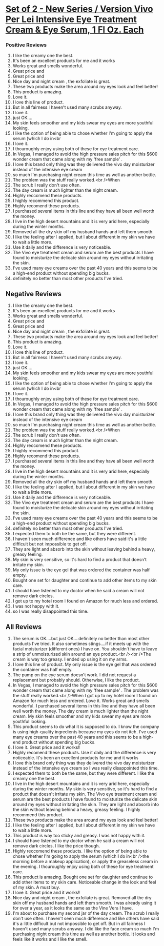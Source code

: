 # [Set of 2 - New Series / Version Vivo Per Lei Intensive Eye Treatment Cream &amp; Eye Serum, 1 Fl Oz. Each](https://products.checkmycream.com/products/Set-of-2-New-Series-Version-Vivo-Per-Lei-Intensive-Eye-Treatment-Cream-and-Eye-Serum-1-Fl-Oz.-Each.html)

### Positive Reviews

<ol>
      <li>I like the creamy one the best.</li>
      <li>It&#x27;s been an excellent products for me and it works</li>
      <li>Works great and smells wonderful.</li>
      <li>Great price and</li>
      <li>Great price and</li>
      <li>Nice day and night cream ,  the exfoliate is great.</li>
      <li>These two products make the area around my eyes look and feel better!</li>
      <li>This product is amazing.</li>
      <li>Love it.</li>
      <li>I love this line of product.</li>
      <li>But in all fairness I haven&#x27;t used many scrubs anyway.  </li>
      <li>I love it.</li>
      <li>just OK....</li>
      <li>My skin feels smoother and my kids swear my eyes are more youthful looking.</li>
      <li>I like the option of being able to chose whether I&#x27;m going to apply the serum (which I do in&lt;br</li>
      <li>I love it.</li>
      <li>I thouroughly enjoy using both of these for eye treatment care.</li>
      <li>In Vegas, I managed to avoid the high pressure sales pitch for this $600 wonder cream that came along with my &#x27;free sample&#x27; .  </li>
      <li>I love this brand only thing was they delivered the vivo day moisturizer instead of the intensive eye cream</li>
      <li>so much I&#x27;m purchasing night cream this time as well as another bottle.  </li>
      <li>The problem was the stuff really worked.&lt;br /&gt;When</li>
      <li>The scrub I really don&#x27;t use often.  </li>
      <li>The day cream is much lighter than the night cream.</li>
      <li>Highly reccomend these products.  </li>
      <li>I highly recommend this product.</li>
      <li>Highly recomend these products.</li>
      <li>I purchased several items in this line and they have all been well worth the money.</li>
      <li>I live in the high desert mountains and it is very arid here, especially during the winter months.  </li>
      <li>Removed all the dry skin off my husband hands and left them smooth.</li>
      <li>I like the feeling after I applied, but I about different in my skin we have to wait a little more.</li>
      <li>Use it daily and the difference is very noticeable.</li>
      <li>The Vivo eye treatment cream and serum are the best products I have found to moisturize the delicate skin around my eyes without irritating the skin.  </li>
      <li>I&#x27;ve used many eye creams over the past 40 years and this seems to be a high-end product without spending big bucks.</li>
      <li>definitely no better than most other products I&#x27;ve tried.  </li>
</ol>


<h2>Negative Reviews</h2>
<ol>
<li> I like the creamy one the best.</li>
<li> It&#x27;s been an excellent products for me and it works</li>
<li> Works great and smells wonderful.</li>
<li> Great price and</li>
<li> Great price and</li>
<li> Nice day and night cream ,  the exfoliate is great.</li>
<li> These two products make the area around my eyes look and feel better!</li>
<li> This product is amazing.</li>
<li> Love it.</li>
<li> I love this line of product.</li>
<li> But in all fairness I haven&#x27;t used many scrubs anyway.  </li>
<li> I love it.</li>
<li> just OK....</li>
<li> My skin feels smoother and my kids swear my eyes are more youthful looking.</li>
<li> I like the option of being able to chose whether I&#x27;m going to apply the serum (which I do in&lt;br</li>
<li> I love it.</li>
<li> I thouroughly enjoy using both of these for eye treatment care.</li>
<li> In Vegas, I managed to avoid the high pressure sales pitch for this $600 wonder cream that came along with my &#x27;free sample&#x27; .  </li>
<li> I love this brand only thing was they delivered the vivo day moisturizer instead of the intensive eye cream</li>
<li> so much I&#x27;m purchasing night cream this time as well as another bottle.  </li>
<li> The problem was the stuff really worked.&lt;br /&gt;When</li>
<li> The scrub I really don&#x27;t use often.  </li>
<li> The day cream is much lighter than the night cream.</li>
<li> Highly reccomend these products.  </li>
<li> I highly recommend this product.</li>
<li> Highly recomend these products.</li>
<li> I purchased several items in this line and they have all been well worth the money.</li>
<li> I live in the high desert mountains and it is very arid here, especially during the winter months.  </li>
<li> Removed all the dry skin off my husband hands and left them smooth.</li>
<li> I like the feeling after I applied, but I about different in my skin we have to wait a little more.</li>
<li> Use it daily and the difference is very noticeable.</li>
<li> The Vivo eye treatment cream and serum are the best products I have found to moisturize the delicate skin around my eyes without irritating the skin.  </li>
<li> I&#x27;ve used many eye creams over the past 40 years and this seems to be a high-end product without spending big bucks.</li>
<li> definitely no better than most other products I&#x27;ve tried.  </li>
<li> I expected them to both be the same, but they were different.</li>
<li> I haven&#x27;t seen much difference and like others have said it&#x27;s a little difficult but not impossible to get off.  </li>
<li> They are light and absorb into the skin without leaving behind a heavy, greasy feeling.  </li>
<li> My skin is very sensitive, so it&#x27;s hard to find a product that doesn&#x27;t irritate my skin.  </li>
<li> My only issue is the eye gel that was ordered the container was half empty.</li>
<li> Bought one set for daughter and continue to add other items to my skin care.</li>
<li> I should have listened to my doctor when he said a cream will not remove dark circles.</li>
<li> I got up to my hotel room I found on Amazon for much less and ordered.</li>
<li> I was not happy with it.</li>
<li> so I was really disappointed this time.</li>
</ol>

<h2>All Reviews</h2>

<ol>
    <li> The serum is OK....but just OK....definitely no better than most other products I&#x27;ve tried.  It also sometimes stings....if it meets up with the facial moisturizer (different ones) I have on.  You shouldn&#x27;t have to leave a strip of unmoisturized skin around an eye product.&lt;br /&gt;&lt;br /&gt;The cream is way too greasy.  I ended up using it on my arms.</li>
    <li> I love this line of product. My only issue is the eye gel that was ordered the container was half empty.</li>
    <li> The pump on the eye serum doesn&#x27;t work.  I did not request a replacement but probably should.  Otherwise, I like the product.</li>
    <li> In Vegas, I managed to avoid the high pressure sales pitch for this $600 wonder cream that came along with my &#x27;free sample&#x27; .  The problem was the stuff really worked.&lt;br /&gt;When I got up to my hotel room I found on Amazon for much less and ordered. Love it. Works great and smells wonderful. I purchased several items in this line and they have all been well worth the money. The day cream is much lighter than the night cream. My skin feels smoother and my kids swear my eyes are more youthful looking.</li>
    <li> This product seems to do what it is supposed to do. I know the company is using high-quality ingredients because my eyes do not itch. I&#x27;ve used many eye creams over the past 40 years and this seems to be a high-end product without spending big bucks.</li>
    <li> I love it. Great price and it works!!</li>
    <li> Highly recomend these products. Use it daily and the difference is very noticeable. It&#x27;s been an excellent products for me and it works</li>
    <li> I love this brand only thing was they delivered the vivo day moisturizer instead of the intensive eye cream so I was really disappointed this time.</li>
    <li> I expected them to both be the same, but they were different. I like the creamy one the best.</li>
    <li> I live in the high desert mountains and it is very arid here, especially during the winter months.  My skin is very sensitive, so it&#x27;s hard to find a product that doesn&#x27;t irritate my skin.  The Vivo eye treatment cream and serum are the best products I have found to moisturize the delicate skin around my eyes without irritating the skin.  They are light and absorb into the skin without leaving behind a heavy, greasy feeling.  I highly recommend this product.</li>
    <li> These two products make the area around my eyes look and feel better!</li>
    <li> I like the feeling after I applied, but I about different in my skin we have to wait a little more.</li>
    <li> This product is way too sticky and greasy. I was not happy with it.</li>
    <li> I should have listened to my doctor when he said a cream will not remove dark circles. I like the price though.</li>
    <li> Highly reccomend these products.  I like the option of being able to chose whether I&#x27;m going to apply the serum (which I do in&lt;br /&gt;the morning before a makeup application), or apply the greaseless cream in the evening.  I thouroughly enjoy using both of these for eye treatment care.</li>
    <li> This product is amazing. Bought one set for daughter and continue to add other items to my skin care. Noticeable change in the look and feel of my skin. A must buy.</li>
    <li> I love it. Great price and it works!!</li>
    <li> Nice day and night cream ,  the exfoliate is great. Removed all the dry skin off my husband hands and left them smooth. I was already using it for over a year, as it looks the same as the Vine Vera I have.</li>
    <li> I&#x27;m about to purchase my second jar of the day cream.  The scrub I really don&#x27;t use often.  I haven&#x27;t seen much difference and like others have said it&#x27;s a little difficult but not impossible to get off.  But in all fairness I haven&#x27;t used many scrubs anyway.  I did like the face cream so much I&#x27;m purchasing night cream this time as well as another bottle.  It looks and feels like it works and I like the smell.</li>
</ol>




